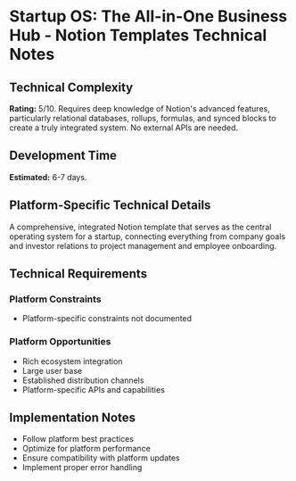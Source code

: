 # Startup OS: The All-in-One Business Hub - Notion Templates Technical Notes

## Technical Complexity
**Rating:** 5/10. Requires deep knowledge of Notion's advanced features, particularly relational databases, rollups, formulas, and synced blocks to create a truly integrated system. No external APIs are needed.

## Development Time
**Estimated:** 6-7 days.

## Platform-Specific Technical Details
A comprehensive, integrated Notion template that serves as the central operating system for a startup, connecting everything from company goals and investor relations to project management and employee onboarding.

## Technical Requirements

### Platform Constraints
- Platform-specific constraints not documented

### Platform Opportunities
- Rich ecosystem integration
- Large user base
- Established distribution channels
- Platform-specific APIs and capabilities

## Implementation Notes
- Follow platform best practices
- Optimize for platform performance
- Ensure compatibility with platform updates
- Implement proper error handling
